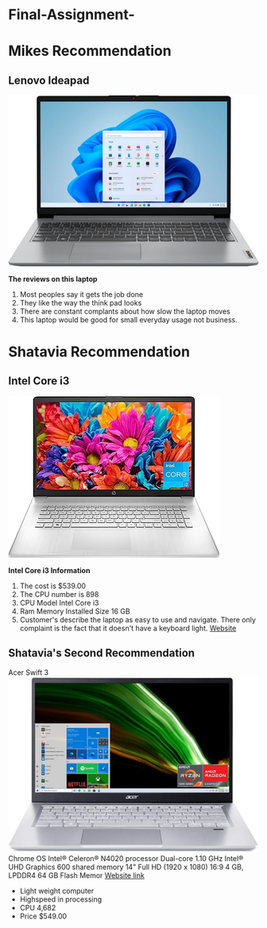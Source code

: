 
# Final-Assignment-
# Mikes Recommendation 
## Lenovo Ideapad
![Lenovo - Ideapad 1 15.6](Laptop.jpg)

**The reviews on this laptop**
1. Most peoples say it gets the job done
2. They like the way the think pad looks
3. There are constant complants about how slow the laptop moves
4. This laptop would be good for small everyday usage not business.

# Shatavia Recommendation
## Intel Core i3
![Intel Core](Intelcore.jpeg)

**Intel Core i3 Information**

1. The cost is $539.00
2. The CPU number is 898
3. CPU Model	Intel Core i3
4. Ram Memory Installed Size	16 GB
5. Customer's describe the laptop as easy to use and navigate. There only complaint is the fact that it doesn't have a keyboard light.
[Website](https://www.amazon.com/HP-Business-i3-1125G4-i5-1035G4-Accessories/dp/B0C3MPZXLQ/ref=sr_1_18?adgrpid=1341404748949050&hvadid=83838011873366&hvbmt=bp&hvdev=c&hvlocphy=72504&hvnetw=o&hvqmt=p&hvtargid=kwd-83838137381441%3Aloc-190&hydadcr=18032_13442871&keywords=business%2Bclass%2Blaptop&qid=1689607561&s=electronics&sr=1-18&ufe=app_do%3Aamzn1.fos.2b70bf2b-6730-4ccf-ab97-eb60747b8daf&th=1)

## Shatavia's Second Recommendation
Acer Swift 3
![alt text](Acer-Swift-3.jpg)
Chrome OS
Intel® Celeron® N4020 processor Dual-core 1.10 GHz
Intel® UHD Graphics 600 shared memory
14" Full HD (1920 x 1080) 16:9
4 GB, LPDDR4
64 GB Flash Memor
[Website link](https://store.acer.com/en-us/acer-chromebook-314-cb314-1h-c9gc)
- Light weight computer
- Highspeed in processing 
- CPU 4,682
- Price $549.00
